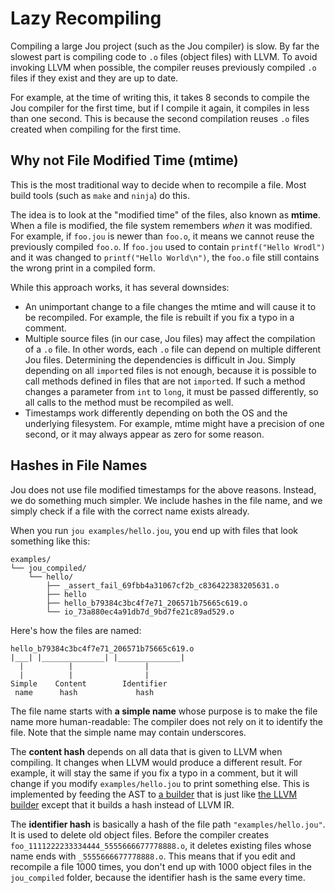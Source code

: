 # Lazy Recompiling

Compiling a large Jou project (such as the Jou compiler) is slow.
By far the slowest part is compiling code to `.o` files (object files) with LLVM.
To avoid invoking LLVM when possible,
the compiler reuses previously compiled `.o` files if they exist and they are up to date.

For example, at the time of writing this, it takes 8 seconds to compile the Jou compiler for the first time,
but if I compile it again, it compiles in less than one second.
This is because the second compilation reuses `.o` files created when compiling for the first time.


## Why not File Modified Time (mtime)

This is the most traditional way to decide when to recompile a file.
Most build tools (such as `make` and `ninja`) do this.

The idea is to look at the "modified time" of the files, also known as **mtime**.
When a file is modified, the file system remembers *when* it was modified.
For example, if `foo.jou` is newer than `foo.o`,
it means we cannot reuse the previously compiled `foo.o`.
If `foo.jou` used to contain `printf("Hello Wrodl")`
and it was changed to `printf("Hello World\n")`,
the `foo.o` file still contains the wrong print in a compiled form.

While this approach works, it has several downsides:
- An unimportant change to a file changes the mtime and will cause it to be recompiled.
    For example, the file is rebuilt if you fix a typo in a comment.
- Multiple source files (in our case, Jou files) may affect the compilation of a `.o` file.
    In other words, each `.o` file can depend on multiple different Jou files.
    Determining the dependencies is difficult in Jou.
    Simply depending on all `import`ed files is not enough,
    because it is possible to call methods defined in files that are not `import`ed.
    If such a method changes a parameter from `int` to `long`, it must be passed differently,
    so all calls to the method must be recompiled as well.
- Timestamps work differently depending on both the OS and the underlying filesystem.
    For example, mtime might have a precision of one second,
    or it may always appear as zero for some reason.


## Hashes in File Names

Jou does not use file modified timestamps for the above reasons.
Instead, we do something much simpler.
We include hashes in the file name,
and we simply check if a file with the correct name exists already.

When you run `jou examples/hello.jou`, you end up with files that look something like this:

```
examples/
└── jou_compiled/
    └── hello/
        ├── _assert_fail_69fbb4a31067cf2b_c836422383205631.o
        ├── hello
        ├── hello_b79384c3bc4f7e71_206571b75665c619.o
        └── io_73a880ec4a91db7d_9bd7fe21c89ad529.o
```

Here's how the files are named:

    hello_b79384c3bc4f7e71_206571b75665c619.o
    |___| |______________| |______________|
      |          |                |
      |          |                |
    Simple    Content        Identifier
     name      hash             hash

The file name starts with **a simple name**
whose purpose is to make the file name more human-readable:
The compiler does not rely on it to identify the file.
Note that the simple name may contain underscores.

The **content hash** depends on all data that is given to LLVM when compiling.
It changes when LLVM would produce a different result.
For example, it will stay the same if you fix a typo in a comment,
but it will change if you modify `examples/hello.jou` to print something else.
This is implemented by feeding the AST to
[a builder](../../compiler/builders/hash_builder.jou) that is just like
[the LLVM builder](../../compiler/builders/llvm_builder.jou)
except that it builds a hash instead of LLVM IR.

The **identifier hash** is basically a hash of the file path `"examples/hello.jou"`.
It is used to delete old object files.
Before the compiler creates `foo_1111222233334444_5555666677778888.o`,
it deletes existing files whose name ends with `_5555666677778888.o`.
This means that if you edit and recompile a file 1000 times,
you don't end up with 1000 object files in the `jou_compiled` folder,
because the identifier hash is the same every time.
